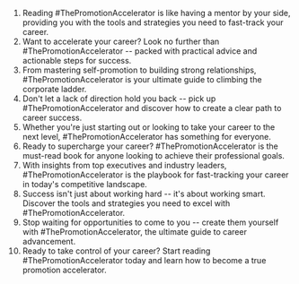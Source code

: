 1. Reading #ThePromotionAccelerator is like having a mentor by your side, providing you with the tools and strategies you need to fast-track your career.
2. Want to accelerate your career? Look no further than #ThePromotionAccelerator -- packed with practical advice and actionable steps for success.
3. From mastering self-promotion to building strong relationships, #ThePromotionAccelerator is your ultimate guide to climbing the corporate ladder.
4. Don't let a lack of direction hold you back -- pick up #ThePromotionAccelerator and discover how to create a clear path to career success.
5. Whether you're just starting out or looking to take your career to the next level, #ThePromotionAccelerator has something for everyone.
6. Ready to supercharge your career? #ThePromotionAccelerator is the must-read book for anyone looking to achieve their professional goals.
7. With insights from top executives and industry leaders, #ThePromotionAccelerator is the playbook for fast-tracking your career in today's competitive landscape.
8. Success isn't just about working hard -- it's about working smart. Discover the tools and strategies you need to excel with #ThePromotionAccelerator.
9. Stop waiting for opportunities to come to you -- create them yourself with #ThePromotionAccelerator, the ultimate guide to career advancement.
10. Ready to take control of your career? Start reading #ThePromotionAccelerator today and learn how to become a true promotion accelerator.
